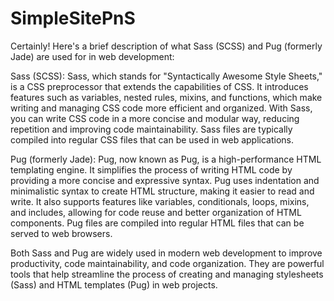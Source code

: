 # SimpleSitePnS
Certainly! Here's a brief description of what Sass (SCSS) and Pug (formerly Jade) are used for in web development:


Sass (SCSS):
Sass, which stands for "Syntactically Awesome Style Sheets," is a CSS preprocessor that extends the capabilities of CSS. It introduces features such as variables, nested rules, mixins, and functions, which make writing and managing CSS code more efficient and organized. With Sass, you can write CSS code in a more concise and modular way, reducing repetition and improving code maintainability. Sass files are typically compiled into regular CSS files that can be used in web applications.


Pug (formerly Jade):
Pug, now known as Pug, is a high-performance HTML templating engine. It simplifies the process of writing HTML code by providing a more concise and expressive syntax. Pug uses indentation and minimalistic syntax to create HTML structure, making it easier to read and write. It also supports features like variables, conditionals, loops, mixins, and includes, allowing for code reuse and better organization of HTML components. Pug files are compiled into regular HTML files that can be served to web browsers.


Both Sass and Pug are widely used in modern web development to improve productivity, code maintainability, and code organization. They are powerful tools that help streamline the process of creating and managing stylesheets (Sass) and HTML templates (Pug) in web projects.
